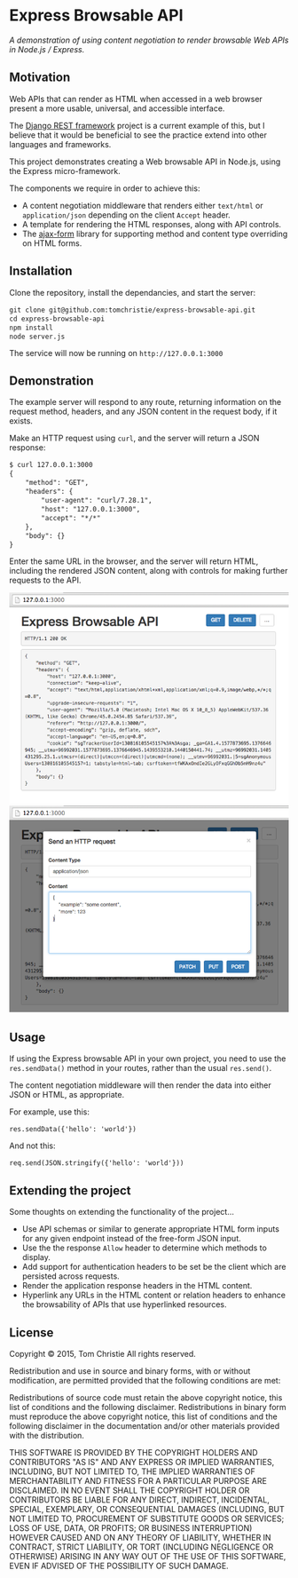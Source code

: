 # Express Browsable API

*A demonstration of using content negotiation to render browsable Web APIs in Node.js / Express.*

## Motivation

Web APIs that can render as HTML when accessed in a web browser present a more usable, universal, and accessible interface.

The [Django REST framework](http://www.django-rest-framework.org) project is a current example of this, but I believe that it would be beneficial to see the practice extend into other languages and frameworks.

This project demonstrates creating a Web browsable API in Node.js, using the Express micro-framework.

The components we require in order to achieve this:

* A content negotiation middleware that renders either `text/html` or `application/json` depending on the client `Accept` header.
* A template for rendering the HTML responses, along with API controls.
* The [ajax-form](https://github.com/tomchristie/ajax-form/) library for supporting method and content type overriding on HTML forms.

## Installation

Clone the repository, install the dependancies, and start the server:

    git clone git@github.com:tomchristie/express-browsable-api.git
    cd express-browsable-api
    npm install
    node server.js

The service will now be running on `http://127.0.0.1:3000`

## Demonstration

The example server will respond to any route, returning information on the request method, headers, and any JSON content in the request body, if it exists.

Make an HTTP request using `curl`, and the server will return a JSON response:

    $ curl 127.0.0.1:3000
    {
        "method": "GET",
        "headers": {
            "user-agent": "curl/7.28.1",
            "host": "127.0.0.1:3000",
            "accept": "*/*"
        },
        "body": {}
    }

Enter the same URL in the browser, and the server will return HTML, including the rendered JSON content, along with controls for making further requests to the API.

![test](docs/api.png)
![test](docs/request-content.png)

## Usage

If using the Express browsable API in your own project, you need to use the `res.sendData()` method in your routes, rather than the usual `res.send()`.

The content negotiation middleware will then render the data into either JSON or HTML, as appropriate.

For example, use this:

    res.sendData({'hello': 'world'})

And not this:

    req.send(JSON.stringify({'hello': 'world'}))

## Extending the project

Some thoughts on extending the functionality of the project…

* Use API schemas or similar to generate appropriate HTML form inputs for any given endpoint instead of the free-form JSON input.
* Use the the response `Allow` header to determine which methods to display.
* Add support for authentication headers to be set be the client which are persisted across requests.
* Render the application response headers in the HTML content.
* Hyperlink any URLs in the HTML content or relation headers to enhance the browsability of APIs that use hyperlinked resources.

## License

Copyright &copy; 2015, Tom Christie
All rights reserved.

Redistribution and use in source and binary forms, with or without
modification, are permitted provided that the following conditions are met:

Redistributions of source code must retain the above copyright notice, this
list of conditions and the following disclaimer.
Redistributions in binary form must reproduce the above copyright notice, this
list of conditions and the following disclaimer in the documentation and/or
other materials provided with the distribution.

THIS SOFTWARE IS PROVIDED BY THE COPYRIGHT HOLDERS AND CONTRIBUTORS "AS IS" AND
ANY EXPRESS OR IMPLIED WARRANTIES, INCLUDING, BUT NOT LIMITED TO, THE IMPLIED
WARRANTIES OF MERCHANTABILITY AND FITNESS FOR A PARTICULAR PURPOSE ARE
DISCLAIMED. IN NO EVENT SHALL THE COPYRIGHT HOLDER OR CONTRIBUTORS BE LIABLE
FOR ANY DIRECT, INDIRECT, INCIDENTAL, SPECIAL, EXEMPLARY, OR CONSEQUENTIAL
DAMAGES (INCLUDING, BUT NOT LIMITED TO, PROCUREMENT OF SUBSTITUTE GOODS OR
SERVICES; LOSS OF USE, DATA, OR PROFITS; OR BUSINESS INTERRUPTION) HOWEVER
CAUSED AND ON ANY THEORY OF LIABILITY, WHETHER IN CONTRACT, STRICT LIABILITY,
OR TORT (INCLUDING NEGLIGENCE OR OTHERWISE) ARISING IN ANY WAY OUT OF THE USE
OF THIS SOFTWARE, EVEN IF ADVISED OF THE POSSIBILITY OF SUCH DAMAGE.
